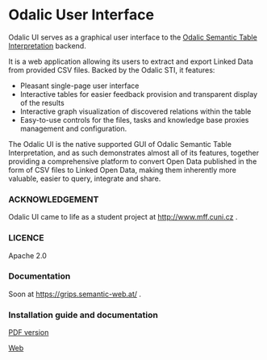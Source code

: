 # Odalic User Interface

Odalic UI serves as a graphical user interface to the [Odalic Semantic Table Interpretation](https://github.com/odalic/sti) backend.

It is a web application allowing its users to extract and export Linked Data from provided CSV files. Backed by the Odalic STI, it features:
- Pleasant single-page user interface
- Interactive tables for easier feedback provision and transparent display of the results
- Interactive graph visualization of discovered relations within the table
- Easy-to-use controls for the files, tasks and knowledge base proxies management and configuration.

The Odalic UI is the native supported GUI of Odalic Semantic Table Interpretation, and as such demonstrates almost all of its features, together providing a comprehensive platform to convert Open Data published in the form of CSV files to Linked Open Data, making them inherently more valuable, easier to query, integrate and share.

### ACKNOWLEDGEMENT
Odalic UI came to life as a student project at http://www.mff.cuni.cz .

### LICENCE
Apache 2.0

### Documentation
Soon at https://grips.semantic-web.at/ .

### Installation guide and documentation
[PDF version](https://odalic.github.io/download/ODALIC.Project.Documentation.pdf)

[Web](https://odalic.github.io/)
